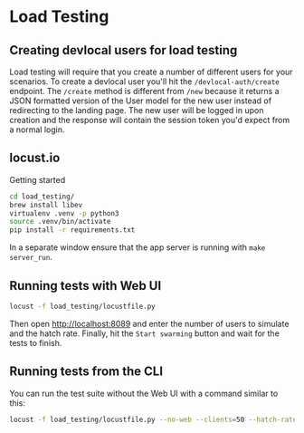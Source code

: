 # Load Testing

## Creating devlocal users for load testing

Load testing will require that you create a number of different users for your scenarios. To create a devlocal
user you'll hit the `/devlocal-auth/create` endpoint. The `/create` method is different from `/new` because it
returns a JSON formatted version of the User model for the new user instead of redirecting to the landing page.
The new user will be logged in upon creation and the response will contain the session token you'd expect from
a normal login.

## locust.io

Getting started

```sh
cd load_testing/
brew install libev
virtualenv .venv -p python3
source .venv/bin/activate
pip install -r requirements.txt
```

In a separate window ensure that the app server is running with `make server_run`.

## Running tests with Web UI

```sh
locust -f load_testing/locustfile.py
```

Then open [http://localhost:8089](http://localhost:8089/) and enter the number of users to simulate and the hatch rate.
Finally, hit the `Start swarming` button and wait for the tests to finish.

## Running tests from the CLI

You can run the test suite without the Web UI with a command similar to this:

```sh
locust -f load_testing/locustfile.py --no-web --clients=50 --hatch-rate=5 --run-time=60s
```
